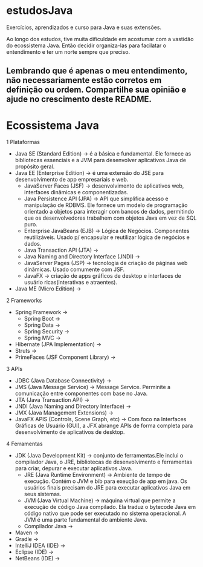 # estudosJava

Exercícios, aprendizados e curso para Java e suas extensões.

Ao longo dos estudos, tive muita dificuldade em acostumar com a vastidão do ecossistema Java.
Então decidir organiza-las para facilatar o entendimento e ter um norte sempre que preciso.
## Lembrando que é apenas o meu entendimento, não necessariamente estão corretos em definição ou ordem. Compartilhe sua opinião e ajude no crescimento deste README.

#  Ecossistema Java

1 Plataformas
  - Java SE (Standard Edition) -> é a básica e fundamental. Ele fornece as bibliotecas essenciais e a JVM para desenvolver aplicativos Java de propósito geral.
  - Java EE (Enterprise Edition) -> é uma extensão do JSE para desenvolvimento de app empresariais e web.
    - JavaServer Faces (JSF) -> desenvolvimento de aplicativos web, interfaces dinâmicas e componentizadas.
    - Java Persistence API (JPA) ->  API que simplifica acesso e manipulação de RDBMS. Ele fornece um modelo de programação orientado a objetos para interagir com bancos de dados, permitindo que os desenvolvedores trabalhem com objetos Java em vez de SQL puro.
    - Enterprise JavaBeans (EJB) ->  Lógica de Negócios. Componentes reutilizáveis. Usado p/ encapsular e reutilizar lógica de negócios e dados.
    - Java Transaction API (JTA) ->
    - Java Naming and Directory Interface (JNDI) ->
    - JavaServer Pages (JSP) ->  tecnologia de criação de páginas web dinâmicas.  Usado comumente com JSF.
    - JavaFX -> criação de apps gráficos de desktop e interfaces de usuário ricas(interativas e atraentes).
  - Java ME (Micro Edition) -> 

2 Frameworks
  - Spring Framework ->
    - Spring Boot ->
    - Spring Data ->
    - Spring Security ->
    - Spring MVC ->
  - Hibernate (JPA Implementation) ->
  - Struts ->
  - PrimeFaces (JSF Component Library) ->

3 APIs
  - JDBC (Java Database Connectivity) ->
  - JMS (Java Message Service) -> Message Service. Perminite a comunicação entre componentes com base no Java.
  - JTA (Java Transaction API) ->
  - JNDI (Java Naming and Directory Interface) ->
  - JMX (Java Management Extensions) ->
  - JavaFX APIS (Controls, Scene Graph, etc) -> Com foco na Interfaces Gráficas de Usuário (GUI), a JFX abrange APIs de forma completa para desenvolvimento de aplicativos de desktop.

4 Ferramentas
  - JDK (Java Development Kit) -> conjunto de ferramentas.Ele inclui o compilador Java, o JRE, bibliotecas de desenvolvimento e ferramentas para criar, depurar e executar aplicativos Java.
    - JRE (Java Runtime Environment) ->  Ambiente de tempo de execução. Contém o JVM e bib para exeução de app em java. Os usuários finais precisam do JRE para executar aplicativos Java em seus sistemas.
    - JVM (Java Virtual Machine) -> máquina virtual que permite a execução de código Java compilado. Ela traduz o bytecode Java em código nativo que pode ser executado no sistema operacional. A JVM é uma parte fundamental do ambiente Java.
    - Compilador Java ->
  - Maven ->
  - Gradle ->
  - IntelliJ IDEA (IDE) ->
  - Eclipse (IDE) ->
  - NetBeans (IDE) ->
